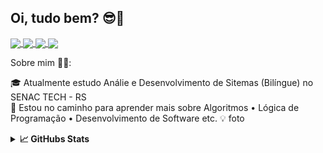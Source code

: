 ## Oi, tudo bem? 😎👋

<p align="left">
  <a href="https://instagram.com/jvitorbarbosa_/">
    <img
      align="center"
      src="https://img.shields.io/badge/Instagram-E4405F?style=for-the-badge&logo=instagram&logoColor=white"
    />
  </a> 
  <a href="https://www.linkedin.com/in/joao-vitor-fb/">
    <img
         align="center"
         src="https://img.shields.io/badge/LinkedIn-0077B5?style=for-the-badge&logo=linkedin&logoColor=white"
         />
  </a>
  <a href="mailto:jvitorbf35@gmail.com">
    <img
         align="center"
         src="https://img.shields.io/badge/Gmail-D14836?style=for-the-badge&logo=gmail&logoColor=white"
         />
  </a>
   <a href="https://www.facebook.com/jvitorflorianobarbosa/">
    <img
         align="center"
         src="https://img.shields.io/badge/Facebook-1877F2?style=for-the-badge&logo=facebook&logoColor=white"
         />
  </a>
</p>

Sobre mim 👨‍💻:

🎓 Atualmente estudo Análie e Desenvolvimento de Sitemas (Bilíngue) no SENAC TECH - RS  
🌱 Estou no caminho para aprender mais sobre Algoritmos • Lógica de Programação • Desenvolvimento de Software etc. 
💡 foto   

<details>	
  <summary><b>📈 GitHubs Stats</b></summary>
  <br />
<div align="center">
<a  href ="https://github.com/JvitorBF " > 
  <img height="150em" src ="https://github-readme-stats.vercel.app/api?username=JvitorBF&show_icons=true&theme=apprentice&include_all_commits=true&count_private=true"/>
  <img height="150em" src="https://github-readme-stats.vercel.app/api/top-langs/?username=JvitorBF&layout=compact&langs_count=7&theme=apprentice"/>
</div>
<details>	  

